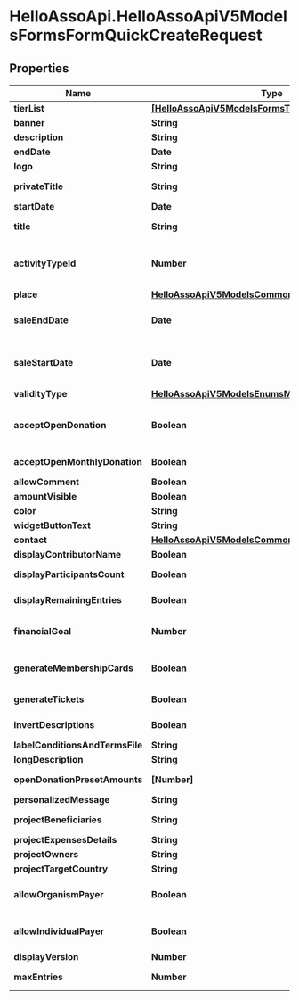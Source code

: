 # HelloAssoApi.HelloAssoApiV5ModelsFormsFormQuickCreateRequest

## Properties

Name | Type | Description | Notes
------------ | ------------- | ------------- | -------------
**tierList** | [**[HelloAssoApiV5ModelsFormsTierLightModel]**](HelloAssoApiV5ModelsFormsTierLightModel.md) |  | [optional] 
**banner** | **String** | The banner of the form | [optional] 
**description** | **String** | The description of form | [optional] 
**endDate** | **Date** | The datetime of the activity end | [optional] 
**logo** | **String** | The logo of the form | [optional] 
**privateTitle** | **String** | Private Title : displayed only in the organization back office | [optional] 
**startDate** | **Date** | The datetime of the activity start | [optional] 
**title** | **String** | The title of the form. It will be used to generate the url which that can&#39;t be changed. | 
**activityTypeId** | **Number** | Activity type identifier, matching one of the provided type values &lt;a href&#x3D;\&quot;index#!/Values/Values_Get\&quot;&gt; provided here&lt;/a&gt; | [optional] 
**place** | [**HelloAssoApiV5ModelsCommonPlaceModel**](HelloAssoApiV5ModelsCommonPlaceModel.md) |  | [optional] 
**saleEndDate** | **Date** | The datetime (Inclusive) at which the sales end.  If null the orders will be available until the end of the campaign. | [optional] 
**saleStartDate** | **Date** | The datetime (Inclusive) at which the users can start placing orders.  If null the orders will be available as soon as the campaign is published. | [optional] 
**validityType** | [**HelloAssoApiV5ModelsEnumsMembershipValidityType**](HelloAssoApiV5ModelsEnumsMembershipValidityType.md) |  | [optional] 
**acceptOpenDonation** | **Boolean** | Whether the user will be allowed to make a single open donation with an order. The amount of the donation is open, but 3 presets can be set in OpenDonationPresetAmount | [optional] 
**acceptOpenMonthlyDonation** | **Boolean** | Whether the user will be allowed to make a monthly open donation for donation forms | [optional] 
**allowComment** | **Boolean** | allowComment | [optional] 
**amountVisible** | **Boolean** | amountVisible | [optional] 
**color** | **String** | The color of the form | [optional] 
**widgetButtonText** | **String** | The text displayed in the widget button | [optional] 
**contact** | [**HelloAssoApiV5ModelsCommonContactModel**](HelloAssoApiV5ModelsCommonContactModel.md) |  | [optional] 
**displayContributorName** | **Boolean** | Display contributor name for fundraiser | [optional] 
**displayParticipantsCount** | **Boolean** | Indicates that the members count must be displayed on the form. | [optional] 
**displayRemainingEntries** | **Boolean** | Indicates that the remaining entries must be displayed on the form. | [optional] 
**financialGoal** | **Number** | Indicates the financial goal (amount of money raised) for the whole form. Null means no goal. | [optional] 
**generateMembershipCards** | **Boolean** | Entrust the issuance of membership cards to HelloAsso (automatically sent by email to participants) | [optional] 
**generateTickets** | **Boolean** | Entrust the issuance of tickets to HelloAsso (automatically sent by email to participants) | [optional] 
**invertDescriptions** | **Boolean** | Allows you to add the long description above the store catalog. | [optional] 
**labelConditionsAndTermsFile** | **String** | Label conditions and terms file | [optional] 
**longDescription** | **String** | The long description of the form (rich Html) | [optional] 
**openDonationPresetAmounts** | **[Number]** | The preset amounts to be shown to the user. Maximum 3 amounts. | [optional] 
**personalizedMessage** | **String** | Personalized message for participants | [optional] 
**projectBeneficiaries** | **String** | The project beneficiaries of the form (rich Html) | [optional] 
**projectExpensesDetails** | **String** | Details of the project expenses (rich Html) | [optional] 
**projectOwners** | **String** | Description of the project owners (rich Html) | [optional] 
**projectTargetCountry** | **String** | 3 letter country code | [optional] 
**allowOrganismPayer** | **Boolean** | Whether users are allowed to contribute to this form through an organism (only for donation and crowdfunding). | [optional] 
**allowIndividualPayer** | **Boolean** | Whether user are allowed to personally contribute to this form (only for donation and crowdfunding). | [optional] 
**displayVersion** | **Number** | The form display version (only for donation). | [optional] 
**maxEntries** | **Number** | Indicates the maximum available entries for the whole form. Null means unlimited entries. | [optional] 


